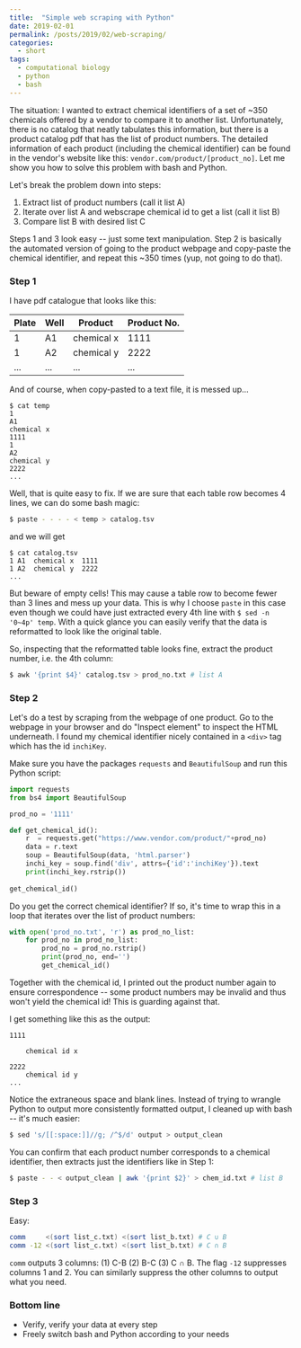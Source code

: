 ```yaml
---
title:  "Simple web scraping with Python"
date: 2019-02-01
permalink: /posts/2019/02/web-scraping/
categories: 
  - short
tags:
  - computational biology
  - python
  - bash
---
```


The situation: I wanted to extract chemical identifiers of a set of ~350 chemicals offered by a vendor to compare it to another list. Unfortunately, there is no catalog that neatly tabulates this information, but there is a product catalog pdf that has the list of product numbers. The detailed information of each product (including the chemical identifier) can be found in the vendor's website like this: `vendor.com/product/[product_no]`. Let me show you how to solve this problem with bash and Python.

Let's break the problem down into steps:
1. Extract list of product numbers (call it list A)
2. Iterate over list A and webscrape chemical id to get a list (call it list B)
3. Compare list B with desired list C

Steps 1 and 3 look easy -- just some text manipulation. Step 2 is basically the automated version of going to the product webpage and copy-paste the chemical identifier, and repeat this ~350 times (yup, not going to do that).

### Step 1
I have pdf catalogue that looks like this:

|Plate|Well	|Product| Product No.| 
|---	|---	|---	  |---	|
|1   	|A1  	|chemical x   	  |1111   	|
|1   	|A2 	|chemical y   	  |2222   	|
|... 	|... 	|...    |... 	|

And of course, when copy-pasted to a text file, it is messed up...
```
$ cat temp
1
A1
chemical x
1111
1
A2
chemical y
2222
...
```
Well, that is quite easy to fix. If we are sure that each table row becomes 4 lines, we can do some bash magic:
```bash
$ paste - - - - < temp > catalog.tsv
```
and we will get
```
$ cat catalog.tsv
1 A1  chemical x  1111
1 A2  chemical y  2222
...
```
But beware of empty cells! This may cause a table row to become fewer than 3 lines and mess up your data. This is why I choose `paste` in this case even though we could have just extracted every 4th line with `$ sed -n '0~4p' temp`. With a quick glance you can easily verify that the data is reformatted to look like the original table. 

So, inspecting that the reformatted table looks fine, extract the product number, i.e. the 4th column:
```bash
$ awk '{print $4}' catalog.tsv > prod_no.txt # list A
```

### Step 2
Let's do a test by scraping from the webpage of one product. Go to the webpage in your browser and do "Inspect element" to inspect the HTML underneath. I found my chemical identifier nicely contained in a `<div>` tag which has the id `inchiKey`.

Make sure you have the packages `requests` and `BeautifulSoup` and run this Python script:
```python
import requests
from bs4 import BeautifulSoup

prod_no = '1111'

def get_chemical_id():
    r  = requests.get("https://www.vendor.com/product/"+prod_no)
    data = r.text
    soup = BeautifulSoup(data, 'html.parser')
    inchi_key = soup.find('div', attrs={'id':'inchiKey'}).text
    print(inchi_key.rstrip())
    
get_chemical_id()
```
Do you get the correct chemical identifier? If so, it's time to wrap this in a loop that iterates over the list of product numbers:
```python
with open('prod_no.txt', 'r') as prod_no_list:
    for prod_no in prod_no_list:
        prod_no = prod_no.rstrip()
        print(prod_no, end='')
        get_chemical_id()
```
Together with the chemical id, I printed out the product number again to ensure correspondence -- some product numbers may be invalid and thus won't yield the chemical id! This is guarding against that. 

I get something like this as the output:
```
1111
    
    chemical id x

2222
    chemical id y
...
```
Notice the extraneous space and blank lines. Instead of trying to wrangle Python to output more consistently formatted output, I cleaned up with bash -- it's much easier:
```bash
$ sed 's/[[:space:]]//g; /^$/d' output > output_clean
```
You can confirm that each product number corresponds to a chemical identifier, then extracts just the identifiers like in Step 1:
```bash
$ paste - - < output_clean | awk '{print $2}' > chem_id.txt # list B
```

### Step 3
Easy:
```bash
comm     <(sort list_c.txt) <(sort list_b.txt) # C ∪ B
comm -12 <(sort list_c.txt) <(sort list_b.txt) # C ∩ B
```
`comm` outputs 3 columns: (1) C-B (2) B-C (3) C ∩ B. The flag `-12` suppresses columns 1 and 2. You can similarly suppress the other columns to output what you need.

### Bottom line
- Verify, verify your data at every step
- Freely switch bash and Python according to your needs
